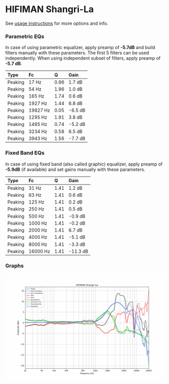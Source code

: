 # HIFIMAN Shangri-La
See [usage instructions](https://github.com/jaakkopasanen/AutoEq#usage) for more options and info.

### Parametric EQs
In case of using parametric equalizer, apply preamp of **-5.7dB** and build filters manually
with these parameters. The first 5 filters can be used independently.
When using independent subset of filters, apply preamp of **-5.7 dB**.

| Type    | Fc       |    Q | Gain    |
|:--------|:---------|:-----|:--------|
| Peaking | 17 Hz    | 0.96 | 1.7 dB  |
| Peaking | 54 Hz    | 1.96 | 1.0 dB  |
| Peaking | 165 Hz   | 1.74 | 0.6 dB  |
| Peaking | 1927 Hz  | 1.44 | 6.8 dB  |
| Peaking | 19827 Hz | 0.05 | -6.5 dB |
| Peaking | 1295 Hz  | 1.91 | 3.8 dB  |
| Peaking | 1485 Hz  | 0.74 | -5.2 dB |
| Peaking | 3234 Hz  | 0.58 | 6.5 dB  |
| Peaking | 3943 Hz  | 1.56 | -7.7 dB |

### Fixed Band EQs
In case of using fixed band (also called graphic) equalizer, apply preamp of **-5.9dB**
(if available) and set gains manually with these parameters.

| Type    | Fc       |    Q | Gain     |
|:--------|:---------|:-----|:---------|
| Peaking | 31 Hz    | 1.41 | 1.2 dB   |
| Peaking | 63 Hz    | 1.41 | 0.6 dB   |
| Peaking | 125 Hz   | 1.41 | 0.2 dB   |
| Peaking | 250 Hz   | 1.41 | 0.5 dB   |
| Peaking | 500 Hz   | 1.41 | -0.9 dB  |
| Peaking | 1000 Hz  | 1.41 | -0.2 dB  |
| Peaking | 2000 Hz  | 1.41 | 6.7 dB   |
| Peaking | 4000 Hz  | 1.41 | -5.1 dB  |
| Peaking | 8000 Hz  | 1.41 | -3.3 dB  |
| Peaking | 16000 Hz | 1.41 | -11.3 dB |

### Graphs
![](./HIFIMAN%20Shangri-La.png)